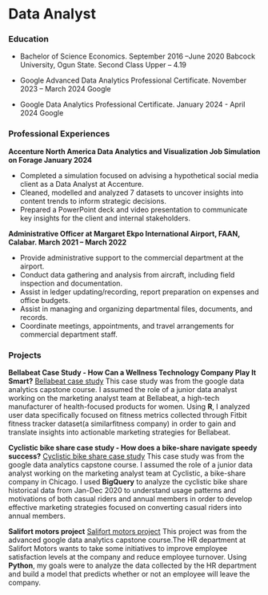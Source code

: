 # Data Analyst


### Education
* Bachelor of Science Economics.                            September 2016 –June 2020
  Babcock University, Ogun State.
  Second Class Upper – 4.19

* Google Advanced Data Analytics Professional Certificate.  November 2023 – March 2024
  Google

* Google Data Analytics Professional Certificate.           January 2024 - April 2024
  Google


### Professional Experiences  
 **Accenture North America Data Analytics and Visualization Job Simulation on Forage      January 2024**

* Completed a simulation focused on advising a hypothetical social media client as a Data Analyst at Accenture.
* Cleaned, modelled and analyzed 7 datasets to uncover insights into content trends to inform strategic decisions.
* Prepared a PowerPoint deck and video presentation to communicate key insights for the client and internal stakeholders.

**Administrative Officer at Margaret Ekpo International Airport, FAAN, Calabar.          March 2021 – March 2022**

* Provide administrative support to the commercial department at the airport.
* Conduct data gathering and analysis from aircraft, including field inspection and documentation.
* Assist in ledger updating/recording, report preparation on expenses and office budgets.
* Assist in managing and organizing departmental files, documents, and records.
* Coordinate meetings, appointments, and travel arrangements for commercial department staff.


### Projects 
**Bellabeat Case Study - How Can a Wellness Technology Company Play It Smart?**
[Bellabeat case study](https://github.com/domeru369/Bellabeat-case-study)
This case study was from the google data analytics capstone course. I assumed the role of a junior data analyst working on the marketing analyst team at Bellabeat, a high-tech manufacturer of health-focused products for women. Using **R**, I analyzed user data specifically focused on fitness metrics collected through Fitbit fitness tracker dataset(a similarfitness company) in order to gain and translate insights into actionable marketing strategies for Bellabeat.


**Cyclistic bike share case study - How does a bike-share navigate speedy success?**
[Cyclistic bike share case study](https://github.com/domeru369/cyclistic-bike-share-case-study)
This case study was from the google data analytics capstone course. I assumed the role of a junior data analyst working on the marketing analyst team at Cyclistic, a bike-share company in Chicago.  I used **BigQuery** to analyze the cyclistic bike share historical data from Jan-Dec 2020 to understand usage patterns and motivations of both casual riders and annual members in order to develop effective marketing strategies focused on converting casual riders into annual members.


**Salifort motors project**
[Salifort motors project](https://github.com/domeru369/Salifort-motors-project)
This project was from the advanced google data analytics capstone course.The HR department at Salifort Motors wants to take some initiatives to improve employee satisfaction levels at the company and reduce employee turnover. Using **Python**, my goals were to analyze the data collected by the HR department and build a model that predicts whether or not an employee will leave the company.

